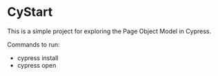 # CyStart
This is a simple project for exploring the Page Object Model in Cypress.

Commands to run:

* cypress install
* cypress open